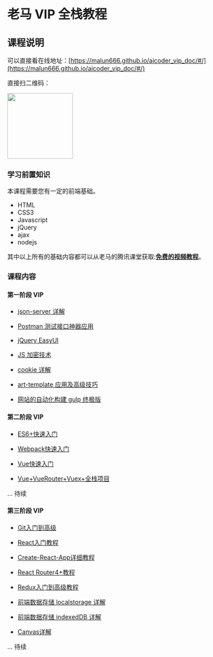 # 老马 VIP 全栈教程

## 课程说明

可以直接看在线地址：[https://malun666.github.io/aicoder_vip_doc/#/](https://malun666.github.io/aicoder_vip_doc/#/)

直接扫二维码：

<img src="images/url.png" width="150">

### 学习前置知识

本课程需要您有一定的前端基础。

- HTML
- CSS3
- Javascript
- jQuery
- ajax
- nodejs

其中以上所有的基础内容都可以从老马的腾讯课堂获取:**[免费的视频教程](https://qtxh.ke.qq.com/)**。

### 课程内容

#### 第一阶段 VIP

- [json-server 详解](/pages/jsonserver.md)

- [Postman 测试接口神器应用](/pages/postman.md)

- [jQuery EasyUI](/pages/jqeasyui.md)

- [JS 加密技术](/pages/encrypt.md)

- [cookie 详解](/pages/cookies.md)

- [art-template 应用及高级技巧](/pages/art_template.md)

- [网站的自动化构建 gulp 终极版](/pages/gulp.md)

#### 第二阶段 VIP

- [ES6+快速入门](/pages/vip_2ES6.md)

- [Webpack快速入门](/pages/vip_2webpack.md)

- [Vue快速入门](/pages/vip_2vue.md)

- [Vue+VueRouter+Vuex+全栈项目](/pages/vip_2vue_pro.md)

... 待续

#### 第三阶段 VIP

- [Git入门到高级](/pages/vip_3git.md)

- [React入门教程](/pages/vip_3react.md)

- [Create-React-App详细教程](/pages/vip_3create_react_app.md)

- [React Router4+教程](/pages/Vip3_react_router.md)
- [Redux入门到高级教程](/pages/vip_3redux.md)
- [前端数据存储 localstorage 详解](/pages/vip_2indexedDB.md)
- [前端数据存储 indexedDB 详解](/pages/vip_2indexedDB.md)
- [Canvas详解](/pages/canvas.md)

... 待续
